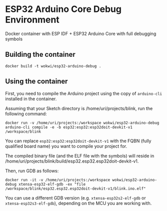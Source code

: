 # ESP32 Arduino Core Debug Environment

Docker container with ESP IDF + ESP32 Arduino Core with full debugging symbols

## Building the container

```
docker build -t wokwi/esp32-arduino-debug .
```

## Using the container

First, you need to compile the Arduino project using the copy of `arduino-cli` installed in the container. 

Assuming that your Sketch directory is /home/uri/projects/blink, run the following command:

```
docker run -v /home/uri/projects:/workspace wokwi/esp32-arduino-debug arduino-cli compile -e -b esp32:esp32:esp32doit-devkit-v1 /workspace/blink
```

You can replace `esp32:esp32:esp32doit-devkit-v1` with the FQBN (fully qualified board name) you want to compile your project for.

The compiled binary file (and the ELF file with the symbols) will reside in /home/uri/projects/blink/build/esp32.esp32.esp32doit-devkit-v1.

Then, run GDB as follows:

```
docker run -it -v /home/uri/projects:/workspace wokwi/esp32-arduino-debug xtensa-esp32-elf-gdb -ex "file /workspace/blink/esp32.esp32.esp32doit-devkit-v1/blink.ino.elf"
```

You can use a different GDB version (e.g. `xtensa-esp32s2-elf-gdb` or `xtensa-esp32s3-elf-gdb`), depending on the MCU you are working with.
